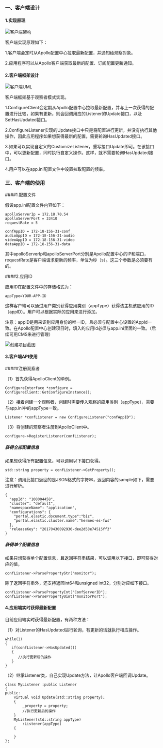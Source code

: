 ### 一、客户端设计

#### 1.实现原理

![客户端架构](https://github.com/onlyou2030/Apollo-Client/blob/master/image/%E5%AE%A2%E6%88%B7%E7%AB%AF%E6%9E%B6%E6%9E%84.png)

客户端实现原理如下：

1.客户端会定时从Apollo配置中心拉取最新配置，并通知给观察对象。

2.应用程序可以从Apollo客户端获取最新的配置、订阅配置更新通知。

#### 2.客户端框架设计

![客户端UML](https://github.com/onlyou2030/Apollo-Client/blob/master/image/%E5%AE%A2%E6%88%B7%E7%AB%AFUML.png)

客户端框架基于观察者模式实现。

1.ConfigureClient会定期从Apollo配置中心拉取最新配置，并与上一次获得的配置进行比较，如果有更新，则会回调用应的Listener的Update接口，以及SetHasUpdated接口。

2.ConfigureListener实现的Update接口中只是将配置进行更新，并没有执行其他操作，因此应用程序如果想获得最新的配置，需要轮询HasUpdated接口。

3.如果可以实现自定义的CustomizeListener，重写接口Update即可。在该接口中，可以更新配置，同时执行自定义操作。这样，就不需要轮询HasUpdated接口。

4.用户可以在app.ini配置文件中设置拉取配置的频率。



### 三、客户端的使用

####1.配置文件

假设app.ini配置文件内容如下：

```
apolloServerIp = 172.18.70.54
apolloServerPort = 33410
requestRate = 5

confAppID = 172-18-156-31-conf
audioAppID = 172-18-156-31-audio
videoAppID = 172-18-156-31-video
dataAppID = 172-18-156-31-data
```

其中apolloServerIp和apolloServerPort分别是Apollo配置中心的IP和端口，requestRate是客户端请求更新的频率，单位为秒（s）。这三个参数是必须要有的。

####2.应用ID

应用ID在配置文件中的存储格式为：

```
appType=YOUR-APP-ID
```



这样客户端可以通过用户类别获得应用类别（appType）获得该主机该应用的ID（appID）。用户可以根据实际的应用来进行添加。

注意：appID是用来识别应用身份的唯一ID，且必须与配置中心设置的AppId一致。在Apollo配置中心创建项目时，填入的应用Id必须与app.ini里面的一致。（后续可用CMS来进行管理）

![创建项目截图](https://github.com/onlyou2030/Apollo-Client/blob/master/image/%E5%88%9B%E5%BB%BA%E9%A1%B9%E7%9B%AE%E6%88%AA%E5%9B%BE.png)

#### 3.客户端API使用

#####注册观察者

（1）首先获得ApolloClient的单例。

```
ConfigureInterface *configure = ConfigureClient::GetConfigureInstance();
```

（2）接着创建一个观察者，创建时需要传入观察的应用类别（appType），需要与app.ini中的appType一致。

```
Listener *confListener = new ConfigureListener("confAppID");
```

（3）将创建的观察者注册到ApolloClient中。

```
configure->RegisterListener(confListener);
```

##### 获得全部配置信息

如果想获得所有配置信息，可以调用以下接口获得。

```
std::string property = confListener->GetProperty();
```

注意：调用此接口返回的是JSON格式的字符串，返回内容的sample如下，需要进行解析。

```
{
  "appId": "100004458",
  "cluster": "default",
  "namespaceName": "application",
  "configurations": {
    "portal.elastic.document.type":"biz",
    "portal.elastic.cluster.name":"hermes-es-fws"
  },
  "releaseKey": "20170430092936-dee2d58e74515ff3"
}
```

##### 获得单个配置信息

如果只想获得单个配置信息，且返回字符串结果，可以调用以下接口，即可获得对应的值。

```
confListener->ParsePropertyStr("monitor");
```

除了返回字符串外，还支持返回int64和unsigned int32，分别对应如下接口。

```
confListener->ParsePropertyInt("ConfServerID");
confListener->ParsePropertyUint("monitorPort");
```

#### 4.应用端实时获得最新配置

目前应用端实时获得最新配置，有两种方法：

（1）对Listener的HasUpdated进行轮询，有更新的话就执行相应操作。

```
while(1)
{
   if(confListener->HasUpdated())
   {
      //执行更新后的操作
   }
}
```

（2）继承Listener类，自己实现Update方法，让Apollo客户端回调Update。

````
class MyListener :public Listener
{
public:
    virtual void Update(std::string property);
    {
        _property = property;
        //执行更新后的操作
    }
    MyListener(std::string appType)
        :Listener(appType)
    {

    }
};
````


